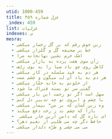 ```yaml
---
utid: 1000-459
title: غزل شماره ۴۵۹
_index: 459
list: غزلیات
indexes: ی
mesra:
  - زین خوش رقم که بر گل رخسار میکشی
  - خط بر صحیفه گل و گلزار میکشی
  - اشک حرم نشین نهانخانه مرا
  - زآن سوی هفت پرده به بازار میکشی
  - کاهل روی چو باد صبا را به بوی زلف
  - هر دم به قید سلسله در کار میکشی
  - هر دم به یاد آن لب میگون و چشم مست
  - از خلوتم به خانه خمّار میکشی
  - گفتی سر تو بسته فتراک ما شود
  - سهل است اگر تو زحمت این بار میکشی
  - با چشم و ابروی تو چه تدبیر دل کنم
  - وه زین کمان که بر من* بیمار میکشی
  - بازآ که چشم بد ز رخت دفع میکند
  - ‌ ای تازه گل که دامن ازین خار میکشی
  - حافظ دگر چه می طلبی از نعیم دهر؟
  - می می چشی و طرّه دلدار میکشی
---
```

